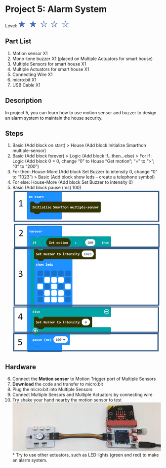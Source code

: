 # Project 5:  Alarm System
Level: ![level](images/level2.png)
## Part List
1. Motion sensor X1
2. Mono-tone buzzer X1 (placed on Multiple Actuators for smart house)
3. Multiple Sensors for smart house X1
4. Multiple Actuators for smart house X1
5. Connecting Wire X1
6. micro:bit X1
7. USB Cable X1

## Description
In project 5, you can learn how to use motion sensor and buzzer to design an alarm system to maintain the house security.

## Steps
1. Basic (Add block on start) > House (Add block Initialize Smarthon multiple-sensor)
2. Basic (Add block forever) > Logic (Add block if…then…else) > For if : Logic (Add block 0 = 0, change “0” to House “Get motion”; “=” to “>”; “0” to “200”)
3. For then: House-More (Add block Set Buzzer to intensity 0, change “0” to “1023”) > Basic (Add block show leds – create a telephone symbol)
4. For else: House-More (Add block Set Buzzer to intensity 0)
5. Basic (Add block pause (ms) 100)
![pic](images/P5_1.png)

## Hardware
6. Connect the **Motion sensor** to Motion Trigger port of Multiple Sensors
7. **Download** the code and transfer to micro:bit
8. Plug the micro:bit into Multiple Sensors
9. Connect Multiple Sensors and Multiple Actuators by connecting wire
10. Try shake your hand nearby the motion sensor to test
![pic](images/P5_2.png)
<span id="remarks" >* Try to use other actuators, such as LED lights (green and red) to make an alarm system. </span>

